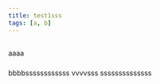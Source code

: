 ```yaml
---
title: test1sss
tags: [a, b]
---
```


##

aaaa

###

bbbbssssssssssss
vvvvsss
ssssssssssssss

###

##
